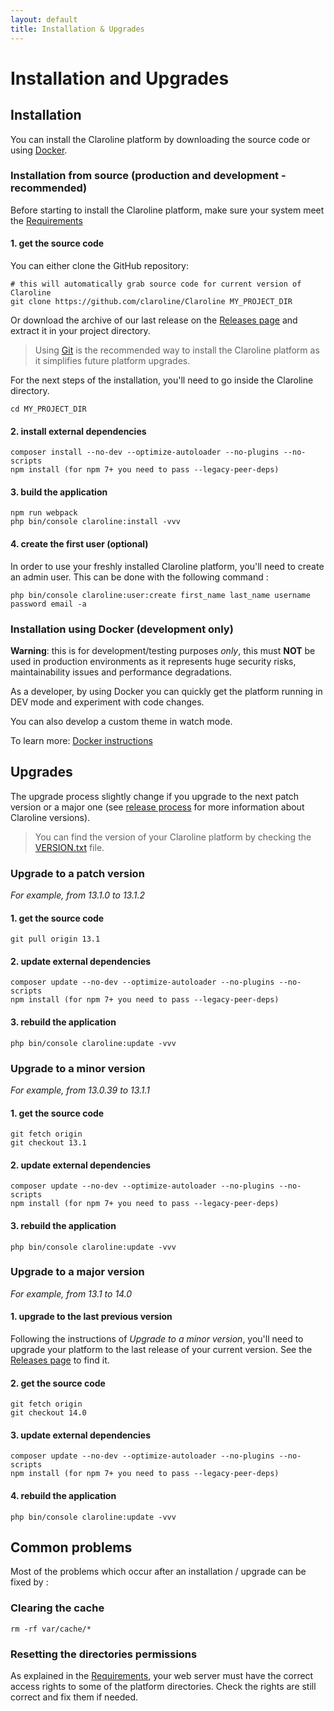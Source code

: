 ```yaml
---
layout: default
title: Installation & Upgrades
---
```


# Installation and Upgrades

## Installation

You can install the Claroline platform by downloading the source code or using [Docker](https://www.docker.com/).

### Installation from source (production and development - recommended)

Before starting to install the Claroline platform, make sure your system meet the [Requirements](https://claroline.github.io/Claroline/sections/getting-started/requirements.html)

#### 1. get the source code

You can either clone the GitHub repository:

    # this will automatically grab source code for current version of Claroline
    git clone https://github.com/claroline/Claroline MY_PROJECT_DIR

Or download the archive of our last release on the [Releases page](https://github.com/claroline/Claroline/releases)
and extract it in your project directory.

> Using [Git](https://git-scm.com/) is the recommended way to install the Claroline platform as it simplifies future platform upgrades.

For the next steps of the installation, you'll need to go inside the Claroline directory.

    cd MY_PROJECT_DIR

#### 2. install external dependencies

    composer install --no-dev --optimize-autoloader --no-plugins --no-scripts
    npm install (for npm 7+ you need to pass --legacy-peer-deps)

#### 3. build the application

    npm run webpack
    php bin/console claroline:install -vvv

#### 4. create the first user (optional)

In order to use your freshly installed Claroline platform, you'll need to create an admin user.
This can be done with the following command :

    php bin/console claroline:user:create first_name last_name username password email -a

### Installation using Docker (development only)

**Warning**: this is for development/testing purposes _only_, this must **NOT** be used in production environments as it represents huge security risks, maintainability issues and performance degradations.

As a developer, by using Docker you can quickly get the platform running in DEV mode and experiment with code changes.

You can also develop a custom theme in watch mode.

To learn more: [Docker instructions](docs/sections/dev/docker.md)

## Upgrades

The upgrade process slightly change if you upgrade to the next patch version or a major one
(see [release process](https://claroline.github.io/Claroline/sections/dev/release.html) for more information about Claroline versions).

> You can find the version of your Claroline platform by checking the [VERSION.txt](https://github.com/claroline/Claroline/blob/13.1/VERSION.txt) file.

### Upgrade to a patch version

_For example, from 13.1.0 to 13.1.2_

#### 1. get the source code

    git pull origin 13.1

#### 2. update external dependencies

    composer update --no-dev --optimize-autoloader --no-plugins --no-scripts
    npm install (for npm 7+ you need to pass --legacy-peer-deps)

#### 3. rebuild the application

    php bin/console claroline:update -vvv

### Upgrade to a minor version

_For example, from 13.0.39 to 13.1.1_

#### 1. get the source code

    git fetch origin
    git checkout 13.1

#### 2. update external dependencies

    composer update --no-dev --optimize-autoloader --no-plugins --no-scripts
    npm install (for npm 7+ you need to pass --legacy-peer-deps)

#### 3. rebuild the application

    php bin/console claroline:update -vvv

### Upgrade to a major version

_For example, from 13.1 to 14.0_

#### 1. upgrade to the last previous version

Following the instructions of _Upgrade to a minor version_, you'll need to upgrade your platform to the last release of
your current version. See the [Releases page](https://github.com/claroline/Claroline/releases) to find it.

#### 2. get the source code

    git fetch origin
    git checkout 14.0

#### 3. update external dependencies

    composer update --no-dev --optimize-autoloader --no-plugins --no-scripts
    npm install (for npm 7+ you need to pass --legacy-peer-deps)

#### 4. rebuild the application

    php bin/console claroline:update -vvv

## Common problems

Most of the problems which occur after an installation / upgrade can be fixed by :

### Clearing the cache

    rm -rf var/cache/*

### Resetting the directories permissions

As explained in the [Requirements](https://claroline.github.io/Claroline/sections/getting-started/requirements.html), your
web server must have the correct access rights to some of the platform directories. Check the rights are still correct
and fix them if needed.
